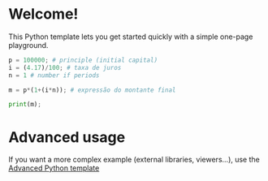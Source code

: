 # Welcome!

This Python template lets you get started quickly with a simple one-page playground.

```python runnable
p = 100000; # principle (initial capital)
i = (4.17)/100; # taxa de juros
n = 1 # number if periods

m = p*(1+(i*n)); # expressão do montante final

print(m);
```

# Advanced usage

If you want a more complex example (external libraries, viewers...), use the [Advanced Python template](https://tech.io/select-repo/429)
